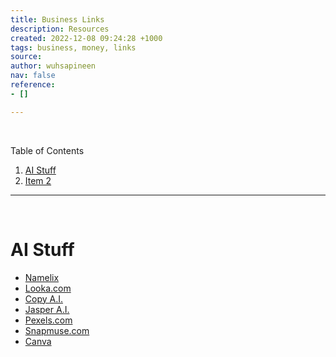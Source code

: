```yaml
---
title: Business Links
description: Resources
created: 2022-12-08 09:24:28 +1000
tags: business, money, links
source: 
author: wuhsapineen
nav: false
reference:
- []

---
```

<br />

Table of Contents

1.  [AI Stuff][1]
1.  [Item 2][2]

---

<br />
<span id="links-aistuff" hidden="true">1</span>

# AI Stuff

-   [Namelix][ai-namelix]
-   [Looka.com][ai-looka]
-   [Copy A.I.][ai-copy]
-   [Jasper A.I.][ai-jasper]
-   [Pexels.com][ai-pexels]
-   [Snapmuse.com][ai-snapmuse]
-   [Canva][ai-canva]

<!-- reference-links -->
<!-- Table of Contents -->
[1]: #links-aistuff
[2]: item2.md "title"

<!-- AI Stuff -->
[ai-namelix]: https://namelix.com/
[ai-looka]: https://looka.com/
[ai-copy]: https://www.copy.ai/
[ai-jasper]: https://www.copy.ai/
[ai-pexels]: https://www.pexels.com/videos/
[ai-snapmuse]: https://snapmuse.com/insights/free-music-for-youtube-videos
[ai-canva]: https://www.canva.com/

<!-- endreference-links -->